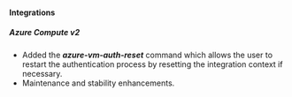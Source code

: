 
#### Integrations

##### Azure Compute v2

- Added the ***azure-vm-auth-reset*** command which allows the user to restart the authentication process by resetting the integration context if necessary.
- Maintenance and stability enhancements.

